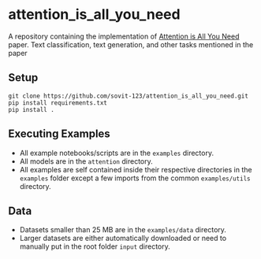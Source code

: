 # attention_is_all_you_need
A repository containing the implementation of [Attention is All You Need](https://arxiv.org/abs/1706.03762) paper. Text classification, text generation, and other tasks mentioned in the paper

## Setup

```
git clone https://github.com/sovit-123/attention_is_all_you_need.git
pip install requirements.txt
pip install .
```

## Executing Examples

* All example notebooks/scripts are in the `examples` directory.
* All models are in the `attention` directory.
* All examples are self contained inside their respective directories in the `examples` folder except a few imports from the common `examples/utils` directory.

## Data

* Datasets smaller than 25 MB are in the `examples/data` directory.
* Larger datasets are either automatically downloaded or need to manually put in the root folder `input` directory.
